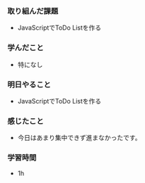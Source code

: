 ### 取り組んだ課題
 - JavaScriptでToDo Listを作る

### 学んだこと
- 特になし

### 明日やること
 - JavaScriptでToDo Listを作る

### 感じたこと
- 今日はあまり集中できず進まなかったです。

### 学習時間
- 1h